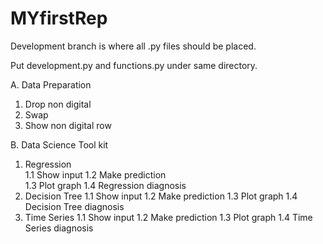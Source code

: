 # MYfirstRep

Development branch is where all .py files should be placed.   




Put development.py and functions.py under same directory.




A. Data Preparation
   1. Drop non digital
   2. Swap
   3. Show non digital row
   
B. Data Science Tool kit
   1. Regression  
      1.1 Show input 
      1.2 Make prediction  
      1.3 Plot graph 
      1.4 Regression diagnosis   
   2. Decision Tree
      1.1 Show input
      1.2 Make prediction
      1.3 Plot graph
      1.4 Decision Tree diagnosis
   3. Time Series
      1.1 Show input
      1.2 Make prediction
      1.3 Plot graph
      1.4 Time Series diagnosis
      



